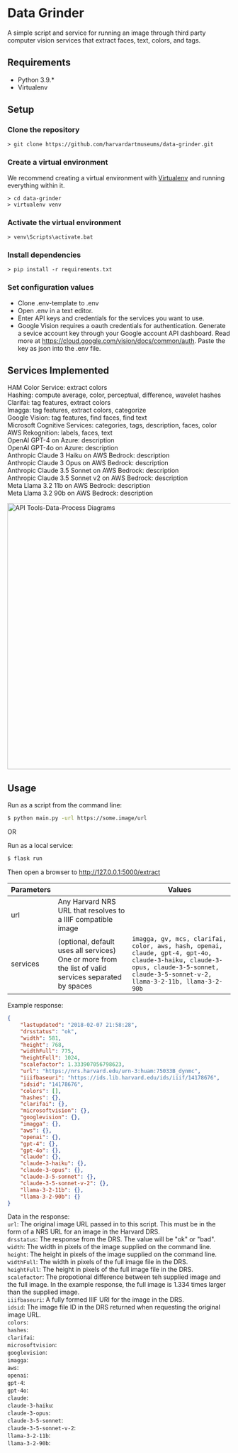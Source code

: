 # Data Grinder

A simple script and service for running an image through third party computer vision services that extract faces, text, colors, and tags.  

## Requirements

* Python 3.9.*
* Virtualenv


## Setup

### Clone the repository
```
> git clone https://github.com/harvardartmuseums/data-grinder.git
```

### Create a virtual environment
We recommend creating a virtual environment with [Virtualenv](https://pypi.org/project/virtualenv/) and running everything within it.

```
> cd data-grinder
> virtualenv venv
```

### Activate the virtual environment
```
> venv\Scripts\activate.bat
```

### Install dependencies
```
> pip install -r requirements.txt
```

### Set configuration values
* Clone .env-template to .env
* Open .env in a text editor.
* Enter API keys and credentials for the services you want to use.  
* Google Vision requires a oauth credentials for authentication. Generate a sevice account key through your Google account API dashboard. Read more at https://cloud.google.com/vision/docs/common/auth. Paste the key as json into the .env file.

## Services Implemented

HAM Color Service: extract colors  
Hashing: compute average, color, perceptual, difference, wavelet hashes  
Clarifai: tag features, extract colors  
Imagga: tag features, extract colors, categorize  
Google Vision: tag features, find faces, find text  
Microsoft Cognitive Services: categories, tags, description, faces, color  
AWS Rekognition: labels, faces, text  
OpenAI GPT-4 on Azure: description   
OpenAI GPT-4o on Azure: description   
Anthropic Claude 3 Haiku on AWS Bedrock: description  
Anthropic Claude 3 Opus on AWS Bedrock: description  
Anthropic Claude 3.5 Sonnet on AWS Bedrock: description  
Anthropic Claude 3.5 Sonnet v2 on AWS Bedrock: description  
Meta Llama 3.2 11b on AWS Bedrock: description  
Meta Llama 3.2 90b on AWS Bedrock: description  

<img width="600" alt="API Tools-Data-Process Diagrams" src="https://github.com/user-attachments/assets/300c4517-68e1-4981-8601-419d74b7ebb9">

## Usage

Run as a script from the command line:
```sh
$ python main.py -url https://some.image/url
```
OR

Run as a local service: 
```sh
$ flask run 
```
Then open a  browser to http://127.0.0.1:5000/extract

Parameters |  | Values
------------ | ------------- | -------------
url | Any Harvard NRS URL that resolves to a IIIF compatible image
services | (optional, default uses all services) One or more from the list of valid services separated by spaces | `imagga, gv, mcs, clarifai, color, aws, hash, openai, claude, gpt-4, gpt-4o, claude-3-haiku, claude-3-opus, claude-3-5-sonnet, claude-3-5-sonnet-v-2, llama-3-2-11b, llama-3-2-90b`


Example response:
```json
{
    "lastupdated": "2018-02-07 21:58:28",
    "drsstatus": "ok",
    "width": 581,
    "height": 768,
    "widthFull": 775,
    "heightFull": 1024,
    "scalefactor": 1.333907056798623,    
    "url": "https://nrs.harvard.edu/urn-3:huam:75033B_dynmc",    
    "iiifbaseuri": "https://ids.lib.harvard.edu/ids/iiif/14178676",
    "idsid": "14178676",
    "colors": [],
    "hashes": {},
    "clarifai": {},
    "microsoftvision": {},
    "googlevision": {},    
    "imagga": {},
    "aws": {},
    "openai": {},
    "gpt-4": {},
    "gpt-4o": {},
    "claude": {},
    "claude-3-haiku": {},
    "claude-3-opus": {},
    "claude-3-5-sonnet": {},
    "claude-3-5-sonnet-v-2": {},
    "llama-3-2-11b": {},
    "llama-3-2-90b": {}
}
```

Data in the response:  
`url`: The original image URL passed in to this script. This must be in the form of a NRS URL for an image in the Harvard DRS.  
`drsstatus`: The response from the DRS. The value will be "ok" or "bad".  
`width`: The width in pixels of the image supplied on the command line.  
`height`: The height in pixels of the image supplied on the command line.  
`widthFull`: The width in pixels of the full image file in the DRS.  
`heightFull`: The height in pixels of the full image file in the DRS.  
`scalefactor`: The propotional difference between teh supplied image and the full image. In the example response, the full image is 1.334 times larger than the supplied image.  
`iiifbaseuri`: A fully formed IIIF URI for the image in the DRS.  
`idsid`: The image file ID in the DRS returned when requesting the original image URL.  
`colors`:  
`hashes`:  
`clarifai`:   
`microsoftvision`:  
`googlevision`:  
`imagga`:  
`aws`:  
`openai`:  
`gpt-4`:  
`gpt-4o`:  
`claude`:  
`claude-3-haiku`:  
`claude-3-opus`:  
`claude-3-5-sonnet`:  
`claude-3-5-sonnet-v-2`:  
`llama-3-2-11b`:  
`llama-3-2-90b`:  
